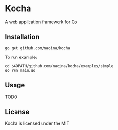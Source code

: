 # Kocha

A web application framework for [Go](http://golang.org/)

## Installation

    go get github.com/naoina/kocha

To run example:

    cd $GOPATH/github.com/naoina/kocha/examples/simple
    go run main.go

## Usage

TODO

## License

Kocha is licensed under the MIT
